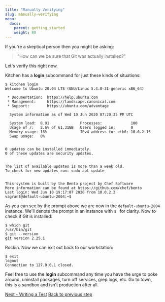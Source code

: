 ```yaml
---
title: "Manually Verifying"
slug: manually-verifying
menu:
  docs:
    parent: getting_started
    weight: 80
---
```


If you're a skeptical person then you might be asking:

> "How can we be sure that Git was actually installed?"

Let's verify this right now.

Kitchen has a **login** subcommand for just these kinds of situations:

~~~
$ kitchen login
Welcome to Ubuntu 20.04 LTS (GNU/Linux 5.4.0-31-generic x86_64)

 * Documentation:  https://help.ubuntu.com
 * Management:     https://landscape.canonical.com
 * Support:        https://ubuntu.com/advantage

  System information as of Wed 10 Jun 2020 07:20:35 PM UTC

  System load:  0.01              Processes:             100
  Usage of /:   2.6% of 61.31GB   Users logged in:       0
  Memory usage: 16%               IPv4 address for eth0: 10.0.2.15
  Swap usage:   0%


0 updates can be installed immediately.
0 of these updates are security updates.


The list of available updates is more than a week old.
To check for new updates run: sudo apt update


This system is built by the Bento project by Chef Software
More information can be found at https://github.com/chef/bento
Last login: Wed Jun 10 19:17:07 2020 from 10.0.2.2
vagrant@default-ubuntu-2004:~$
~~~

As you can see by the prompt above we are now in the `default-ubuntu-2004` instance. We'll denote the prompt in an instance with `$ ` for clarity. Now to check if Git is installed:

~~~
$ which git
/usr/bin/git
$ git --version
git version 2.25.1
~~~

Rockin. Now we can exit out back to our workstation:

~~~
$ exit
logout
Connection to 127.0.0.1 closed.
~~~

Feel free to use the **login** subcommand any time you have the urge to poke around, uninstall packages, turn off services, grep logs, etc. Go to town, this is a sandbox and isn't production after all.

<div class="sidebar--footer">
<a class="button primary-cta" href="/docs/getting-started/writing-test">Next - Writing a Test</a>
<a class="sidebar--footer--back" href="/docs/getting-started/running-converge">Back to previous step</a>
</div>
